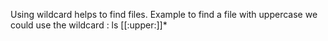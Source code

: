 Using wildcard helps to find files. Example to find a file with uppercase we could use the wildcard : ls [[:upper:]]*